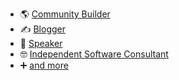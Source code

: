 - 🌎 [Community Builder](https://www.iadnug.org)
- ✍ [Blogger](https://www.scottsauber.com)
- 💬 [Speaker](https://scottsauber.com/speaking)
- 🤓 [Independent Software Consultant](https://scottsauber.com/contact)
- ➕ [and more](https://scottsauber.com/about)
